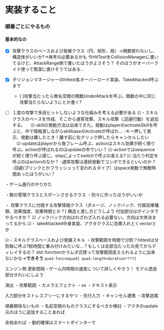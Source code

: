 ﻿# 実装すること
### 順番ごとにやるもの
#### 基本的なの
- [x] 攻撃クラスのベースおよび発展クラス（円、矩形、扇）→関数使わないし、構造体がいいか?→再考の必要あるかも
今HitTestをCollisionManagerに書いてるけど、AttackRange側で書いたほうがよさそう？
そのほうがオーバーライド使って簡潔に書けそうではある…


- [x] 子リジョンマネージャーのhittest各オーバーロード実装、TakeAttacked呼ぶまで
	- [ ]攻撃当たったら無名空間の関数UnderAttackを呼ぶ。関数の中に同じ攻撃当たらないようにとか書く?
-[ ] １度の攻撃で多段ヒットしないような仕組みを考える必要がある
☑・スキルクラスのベースを作成、そこから通常攻撃、スキル攻撃（,回避行動）を追加する。
　☑-skillの発動方法は出来てきた。発動はplayerのactivateSkillを呼ぶと、中で情報渡しながらskillbaseのActivateが呼ばれ…
	 -キー押して表示、発動は離したとき！離す前に右クリック押したらキャンセルしたい
　☑-updateはplayerから毎フレーム呼ぶ、actionはスキル効果が続く限り呼ぶ。actionが呼ばれるのはupdateの中でいい？
  ☑-actionではsequenceが続く限り呼ぶ感じ。stepによってswitchで呼ぶの変える?
  ☑-当たり判定を呼ぶのはactionのなか？
  -通常攻撃は連続発動でコンボできるといいのか？
  -回避(ブリンクとかフラッシュって言われるタイプ）はspace発動で無敵時間あったほうがいい？

・ゲーム進行のやりかた

・敵の管理クラスとスポーンさせるクラス
・別々に作ったほうがいいか

・ 攻撃クラスに付随する攻撃情報クラス（ダメージ、ノックバック、付属効果種類、効果強度、効果時間とか？)
	構造と渡し方どうしよう
	付加部分はポインタでやるべきか？
☑	ノックバック方向はわざわざ入れる必要ない。方向は大体決まってるから
☑・ takeAttacked中身実装、アクタクラスに効果入れとくvectorとか

☑・スキルクラスベースおよび発展スキル
・攻撃範囲を時間で分割？hittestは分割毎に呼ぶ?総時間と重み付けみたいな…？もしくは全部当たったの見てからディレイするの？
std::functionかラムダ式使って攻撃範囲変えられるように出来ないかな→**できそう**
`quad.func=&quad{ quad.length=duration*???}`

エンジン側
更新間隔・ゲーム内時間の速度について詳しくやろう！
モデル透過部分きれいにしよう


演出
・攻撃範囲
・カメラエフェクト
・se
・テキスト表示


入力部分をストレスフリーにするやつ
・先行入力
・キャンセル連携
・攻撃追尾

順番関係ないもの
・名前空間のものクラスにするべきか検討
・アクタのupdate元のほうに追加することあれば


余裕あれば
・動的確保はスマートポインターで



